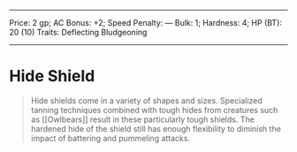 
---
Price: 2 gp;
AC Bonus: +2;
Speed Penalty: —
Bulk: 1;
Hardness: 4;
HP (BT): 20 (10)
Traits: Deflecting Bludgeoning

---

# Hide Shield

> Hide shields come in a variety of shapes and sizes. Specialized tanning techniques combined with tough hides from creatures such as [[Owlbears]] result in these particularly tough shields. The hardened hide of the shield still has enough flexibility to diminish the impact of battering and pummeling attacks.
